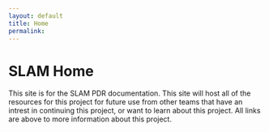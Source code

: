 ```yaml
---
layout: default
title: Home
permalink:
---
```


# SLAM Home
  This site is for the SLAM PDR documentation. This site will host all of the resources for this project for future use from other teams that have an intrest in continuing this project, or want to learn about this project. All links are above to more information about this project.
